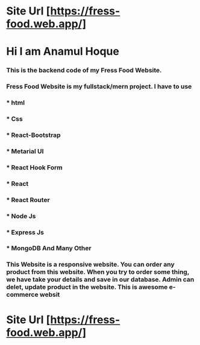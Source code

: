 # Site Url [https://fress-food.web.app/]
# Hi I am Anamul Hoque
### This is the backend code of my Fress Food Website.
### Fress Food Website is my fullstack/mern project. I have to use 
### * html 
### * Css
### * React-Bootstrap
### * Metarial UI
### * React Hook Form
### * React
### * React Router
### * Node Js 
### * Express Js
### * MongoDB And Many Other

### This Website is a responsive website. You can order any product from this website. When you try to order some thing, we have take your details and save in our database. Admin can delet, update product in the website. This is awesome e-commerce websit

# Site Url [https://fress-food.web.app/]
